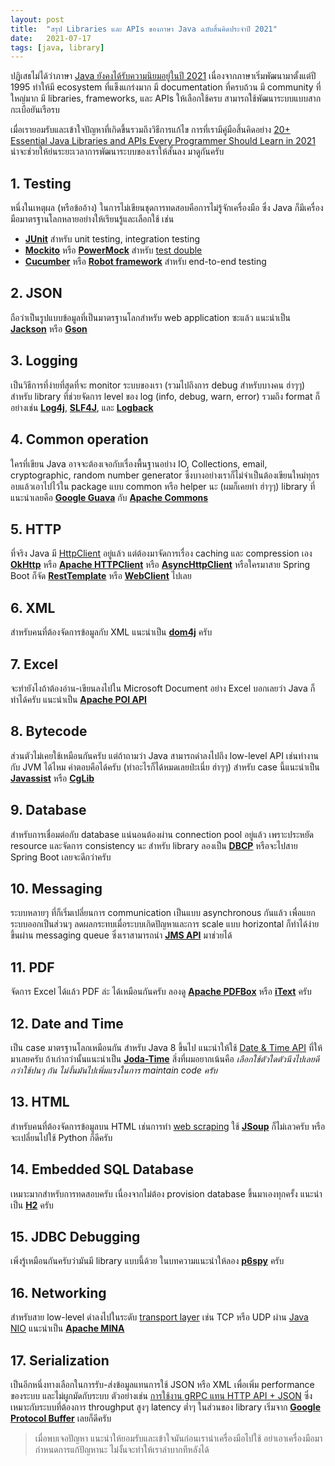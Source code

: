 ```yaml
---
layout: post
title:  "สรุป Libraries และ APIs ของภาษา Java ฉบับสิ้นคิดประจำปี 2021"
date:   2021-07-17
tags: [java, library]
---
```


ปฏิเสธไม่ได้ว่าภาษา [Java ยังคงได้รับความนิยมอยู่ในปี 2021](https://www.tiobe.com/tiobe-index/) เนื่องจากภาษาเริ่มพัฒนามาตั้งแต่ปี 1995 ทำให้มี ecosystem ที่แข็งแกร่งมาก มี documentation ที่ครบถ้วน มี community ที่ใหญ่มาก มี libraries, frameworks, และ APIs ให้เลือกใช้ครบ สามารถใช้พัฒนาระบบแบบสากกะเบือยันเรือรบ  

เมื่อเรายอมรับและเข้าใจปัญหาที่เกิดขึ้นรวมถึงวิธีการแก้ไข การที่เรามีคู่มือสิ้นคิดอย่าง [20+ Essential Java Libraries and APIs Every Programmer Should Learn in 2021](https://medium.com/javarevisited/20-essential-java-libraries-and-apis-every-programmer-should-learn-5ccd41812fc7) น่าจะช่วยให้ย่นระยะเวลาการพัฒนาระบบของเราให้สั้นลง มาดูกันครับ  

## 1. Testing
หนึ่งในเหตุผล (หรือข้ออ้าง) ในการไม่เขียนชุดการทดสอบคือการไม่รู้จักเครื่องมือ ซึ่ง Java ก็มีเครื่องมือมาตรฐานโลกหลายอย่างให้เรียนรู้และเลือกใช้ เช่น

- [**JUnit**](https://junit.org/junit5/) สำหรับ unit testing, integration testing
- [**Mockito**](https://site.mockito.org/) หรือ [**PowerMock**](https://powermock.github.io/) สำหรับ [test double](https://martinfowler.com/bliki/TestDouble.html)
- [**Cucumber**](https://cucumber.io/docs/installation/java/) หรือ [**Robot framework**](https://robotframework.org/) สำหรับ end-to-end testing

## 2. JSON
ถือว่าเป็นรูปแบบข้อมูลที่เป็นมาตรฐานโลกสำหรับ web application ซะแล้ว แนะนำเป็น [**Jackson**](https://github.com/FasterXML/jackson) หรือ [**Gson**](https://github.com/google/gson)

## 3. Logging
เป็นวิธีการที่ง่ายที่สุดที่จะ monitor ระบบของเรา (รวมไปถึงการ debug สำหรับบางคน ฮ่าๆๆ) สำหรับ library ที่ช่วยจัดการ level ของ log (info, debug, warn, error) รวมถึง format ก็อย่างเช่น [**Log4j**](https://logging.apache.org/log4j/2.x/), [**SLF4J**](http://www.slf4j.org/), และ [**Logback**](http://logback.qos.ch/)

## 4. Common operation
ใครที่เขียน Java อาจจะต้องเจอกับเรื่องพื้นฐานอย่าง IO, Collections, email, cryptographic, random number generator ซึ่งบางอย่างเราก็ไม่จำเป็นต้องเขียนใหม่ทุกรอบแล้วเอาไปไว้ใน package แบบ common หรือ helper นะ (ผมก็เคยทำ ฮ่าๆๆ) library ที่แนะนำเลยคือ [**Google Guava**](https://github.com/google/guava) กับ [**Apache Commons**](https://commons.apache.org/)

## 5. HTTP
ที่จริง Java มี [HttpClient](https://docs.oracle.com/en/java/javase/11/docs/api/java.net.http/java/net/http/HttpClient.html) อยู่แล้ว แต่ต้องมาจัดการเรื่อง caching และ compression เอง [**OkHttp**](https://square.github.io/okhttp/) หรือ [**Apache HTTPClient**](https://hc.apache.org/httpcomponents-client-5.1.x/) หรือ [**AsyncHttpClient**](https://github.com/AsyncHttpClient/async-http-client) หรือใครมาสาย Spring Boot ก็จัด [**RestTemplate**](https://spring.io/guides/gs/consuming-rest/) หรือ [**WebClient**](https://docs.spring.io/spring-boot/docs/2.0.3.RELEASE/reference/html/boot-features-webclient.html) ไปเลย

## 6. XML
สำหรับคนที่ต้องจัดการข้อมูลกับ XML แนะนำเป็น [**dom4j**](https://dom4j.github.io/) ครับ

## 7. Excel
จะทำยังไงถ้าต้องอ่าน-เขียนลงไปใน Microsoft Document อย่าง Excel บอกเลยว่า Java ก็ทำได้ครับ แนะนำเป็น [**Apache POI API**](https://poi.apache.org/)

## 8. Bytecode
ส่วนตัวไม่เคยใช้เหมือนกันครับ แต่ถ้าถามว่า Java สามารถดำลงไปถึง low-level API เช่นทำงานกับ JVM ได้ไหม คำตอบคือได้ครับ (ทำอะไรก็ได้หมดเลยป่ะเนี่ย ฮ่าๆๆ) สำหรับ case นี้แนะนำเป็น [**Javassist**](https://github.com/jboss-javassist/javassist) หรือ [**CgLib**](https://github.com/cglib/cglib)

## 9. Database
สำหรับการเชื่อมต่อกับ database แน่นอนต้องผ่าน connection pool อยู่แล้ว เพราะประหยัด resource และจัดการ consistency นะ สำหรับ library ลองเป็น [**DBCP**](https://commons.apache.org/proper/commons-dbcp/) หรือจะไปสาย Spring Boot เลยจะดีกว่าครับ

## 10. Messaging
ระบบหลายๆ ที่ก็เริ่มเปลี่ยนการ communication เป็นแบบ asynchronous กันแล้ว เพื่อแยกระบบออกเป็นส่วนๆ ลดผลกระทบเมื่อระบบเกิดปัญหาและการ scale แบบ horizontal ก็ทำได้ง่ายขึ้นผ่าน messaging queue ซึ่งเราสามารถนำ [**JMS API**](https://www.oracle.com/technical-resources/articles/java/intro-java-message-service.html) มาช่วยได้

## 11. PDF
จัดการ Excel ได้แล้ว PDF ล่ะ ได้เหมือนกันครับ ลองดู [**Apache PDFBox**](https://pdfbox.apache.org/) หรือ [**iText**](https://itextpdf.com/en) ครับ

## 12. Date and Time
เป็น case มาตรฐานโลกเหมือนกัน สำหรับ Java 8 ขึ้นไป แนะนำให้ใช้ [Date & Time API](https://docs.oracle.com/javase/8/docs/technotes/guides/datetime/index.html) ที่ให้มาเลยครับ ถ้าเก่ากว่านั้นแนะนำเป็น [**Joda-Time**](https://www.joda.org/joda-time/) สิ่งที่ผมอยากเน้นคือ _เลือกใช้ตัวใดตัวนึงไปเลยดีกว่าใช้ปนๆ กัน ไม่งั้นมันไปเพิ่มแรงในการ maintain code ครับ_

## 13. HTML
สำหรับคนที่ต้องจัดการข้อมูลบน HTML เช่นการทำ [web scraping](https://stackpython.co/tutorial/web-scraping-python-beautifulsoup-requests) ใช้ [**JSoup**](https://jsoup.org/) ก็ไม่เลวครับ หรือจะเปลี่ยนไปใช้ Python ก็ดีครับ

## 14. Embedded SQL Database
เหมาะมากสำหรับการทดสอบครับ เนื่องจากไม่ต้อง provision database ขึ้นมาเองทุกครั้ง แนะนำเป็น [**H2**](https://www.h2database.com/html/main.html) ครับ

## 15. JDBC Debugging
เพิ่งรู้เหมือนกันครับว่ามันมี library แบบนี้ด้วย ในบทความแนะนำให้ลอง [**p6spy**](https://github.com/p6spy/p6spy) ครับ

## 16. Networking
สำหรับสาย low-level ดำลงไปในระดับ [transport layer](https://www.cloudflare.com/learning/ddos/glossary/open-systems-interconnection-model-osi/) เช่น TCP หรือ UDP ผ่าน [Java NIO](https://docs.oracle.com/javase/8/docs/api/java/nio/package-summary.html) แนะนำเป็น [**Apache MINA**](https://mina.apache.org/)

## 17. Serialization
เป็นอีกหนึ่งทางเลือกในการรับ-ส่งข้อมูลแทนการใช้ JSON หรือ XML เพื่อเพิ่ม performance ของระบบ และไม่ผูกมัดกับระบบ ตัวอย่างเช่น [การใช้งาน gRPC แทน HTTP API + JSON](https://dev.to/techschoolguru/is-grpc-better-than-rest-where-to-use-it-3blg) ซึ่งเหมาะกับระบบที่ต้องการ throughput สูงๆ latency ต่ำๆ ในส่วนของ library เริ่มจาก [**Google Protocol Buffer**](https://developers.google.com/protocol-buffers) เลยก็ดีครับ

> เมื่อพบเจอปัญหา แนะนำให้ยอมรับและเข้าใจมันก่อนเรานำเครื่องมือไปใช้ อย่าเอาเครื่องมือมากำหนดการแก้ปัญหานะ ไม่งั้นจะทำให้เราลำบากทีหลังได้
